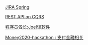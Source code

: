 [JIRA Spring](https://jira.spring.io/secure/Dashboard.jspa)

[REST API on CQRS](http://www.infoq.com/cn/articles/rest-api-on-cqrs)

[程序员酋长:Joel谈软件](http://local.joelonsoftware.com/wiki/Chinese_(Simplified))

[Money2020-hackathon : 支付金融相关](http://www.money2020.com/money2020-hackathon)
